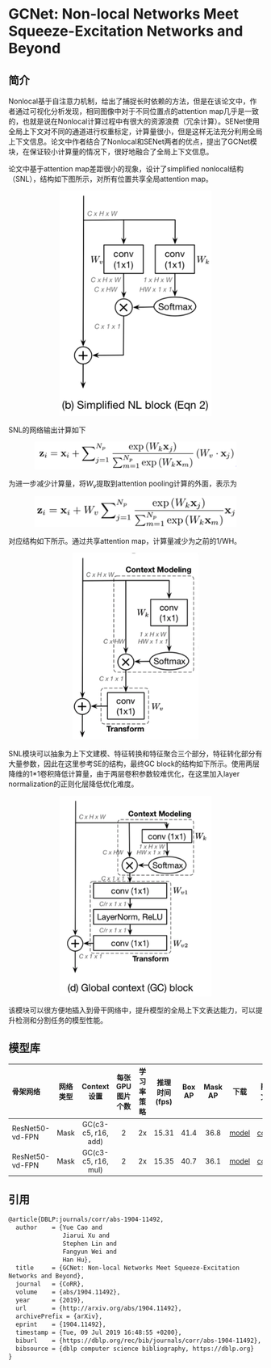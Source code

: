 # GCNet: Non-local Networks Meet Squeeze-Excitation Networks and Beyond

## 简介

Nonlocal基于自注意力机制，给出了捕捉长时依赖的方法，但是在该论文中，作者通过可视化分析发现，相同图像中对于不同位置点的attention map几乎是一致的，也就是说在Nonlocal计算过程中有很大的资源浪费（冗余计算）。SENet使用全局上下文对不同的通道进行权重标定，计算量很小，但是这样无法充分利用全局上下文信息。论文中作者结合了Nonlocal和SENet两者的优点，提出了GCNet模块，在保证较小计算量的情况下，很好地融合了全局上下文信息。

论文中基于attention map差距很小的现象，设计了simplified nonlocal结构（SNL），结构如下图所示，对所有位置共享全局attention map。

<div align="center">
    <img src="../../docs/images/models/gcnet_snl_module.png" width="300">
</div>


SNL的网络输出计算如下

<div align="center">
    <img src="../../docs/images/models/gcnet_snl_out.png" width="400">
</div>

为进一步减少计算量，将$W_v$提取到attention pooling计算的外面，表示为

<div align="center">
    <img src="../../docs/images/models/gcnet_snl_out_simple.png" width="400">
</div>

对应结构如下所示。通过共享attention map，计算量减少为之前的1/WH。

<div align="center">
    <img src="../../docs/images/models/gcnet_snl_module_simple.png" width="250">
</div>

SNL模块可以抽象为上下文建模、特征转换和特征聚合三个部分，特征转化部分有大量参数，因此在这里参考SE的结构，最终GC block的结构如下所示。使用两层降维的1*1卷积降低计算量，由于两层卷积参数较难优化，在这里加入layer normalization的正则化层降低优化难度。

<div align="center">
    <img src="../../docs/images/models/gcnet_gcblock_module.png" width="300">
</div>

该模块可以很方便地插入到骨干网络中，提升模型的全局上下文表达能力，可以提升检测和分割任务的模型性能。


## 模型库

| 骨架网络             | 网络类型 | Context设置     | 每张GPU图片个数 | 学习率策略 |推理时间(fps) | Box AP | Mask AP |                           下载                          | 配置文件 |
| :---------------------- | :-------------: |  :-------------:  | :-------: | :-----: | :------------: | :----: | :-----: | :----------------------------------------------------------: | :-----: |
| ResNet50-vd-FPN         | Mask       | GC(c3-c5, r16, add)  |     2     |   2x    |     15.31     |  41.4  |    36.8    | [model](https://paddlemodels.bj.bcebos.com/object_detection/mask_rcnn_r50_vd_fpn_gcb_add_r16_2x.tar) | [config](https://github.com/PaddlePaddle/PaddleDetection/tree/master/configs/gcnet/mask_rcnn_r50_vd_fpn_gcb_add_r16_2x.yml) |
| ResNet50-vd-FPN         | Mask       | GC(c3-c5, r16, mul)  |     2     |   2x    |     15.35     |  40.7  |    36.1    | [model](https://paddlemodels.bj.bcebos.com/object_detection/mask_rcnn_r50_vd_fpn_gcb_mul_r16_2x.tar) | [config](https://github.com/PaddlePaddle/PaddleDetection/tree/master/configs/gcnet/mask_rcnn_r50_vd_fpn_gcb_mul_r16_2x.yml) |


## 引用

```
@article{DBLP:journals/corr/abs-1904-11492,
  author    = {Yue Cao and
               Jiarui Xu and
               Stephen Lin and
               Fangyun Wei and
               Han Hu},
  title     = {GCNet: Non-local Networks Meet Squeeze-Excitation Networks and Beyond},
  journal   = {CoRR},
  volume    = {abs/1904.11492},
  year      = {2019},
  url       = {http://arxiv.org/abs/1904.11492},
  archivePrefix = {arXiv},
  eprint    = {1904.11492},
  timestamp = {Tue, 09 Jul 2019 16:48:55 +0200},
  biburl    = {https://dblp.org/rec/bib/journals/corr/abs-1904-11492},
  bibsource = {dblp computer science bibliography, https://dblp.org}
}
```
